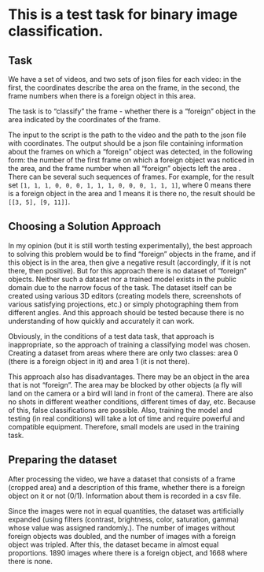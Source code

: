 # This is a test task for binary image classification.
## Task
We have a set of videos, and two sets of json files for each video: in the first, the coordinates describe the area on the frame, in the second, the frame numbers when there is a foreign object in this area.

The task is to “classify” the frame - whether there is a “foreign” object in the area indicated by the coordinates of the frame.

The input to the script is the path to the video and the path to the json file with coordinates. The output should be a json file containing information about the frames on which a “foreign” object was detected, in the following form: the number of the first frame on which a foreign object was noticed in the area, and the frame number when all “foreign” objects left the area . There can be several such sequences of frames. For example, for the result set ```[1, 1, 1, 0, 0, 0, 1, 1, 1, 0, 0, 0, 1, 1, 1]```, where 0 means there is a foreign object in the area and 1 means it is there no, the result should be ```[[3, 5], [9, 11]]```.

## Choosing a Solution Approach
In my opinion (but it is still worth testing experimentally), the best approach to solving this problem would be to find “foreign” objects in the frame, and if this object is in the area, then give a negative result (accordingly, if it is not there, then positive). But for this approach there is no dataset of “foreign” objects. Neither such a dataset nor a trained model exists in the public domain due to the narrow focus of the task. The dataset itself can be created using various 3D editors (creating models there, screenshots of various satisfying projections, etc.) or simply photographing them from different angles.
And this approach should be tested because there is no understanding of how quickly and accurately it can work.

Obviously, in the conditions of a test data task, that approach is inappropriate, so the approach of training a classifying model was chosen. Creating a dataset from areas where there are only two classes: area 0 (there is a foreign object in it) and area 1 (it is not there). 

This approach also has disadvantages. There may be an object in the area that is not “foreign”. The area may be blocked by other objects (a fly will land on the camera or a bird will land in front of the camera). There are also no shots in different weather conditions, different times of day, etc. Because of this, false classifications are possible. Also, training the model and testing (in real conditions) will take a lot of time and require powerful and compatible equipment. Therefore, small models are used in the training task.

## Preparing the dataset
After processing the video, we have a dataset that consists of a frame (cropped area) and a description of this frame, whether there is a foreign object on it or not (0/1). Information about them is recorded in a csv file.

Since the images were not in equal quantities, the dataset was artificially expanded (using filters (contrast, brightness, color, saturation, gamma) whose value was assigned randomly.). The number of images without foreign objects was doubled, and the number of images with a foreign object was tripled. After this, the dataset became in almost equal proportions. 1890 images where there is a foreign object, and 1668 where there is none.
